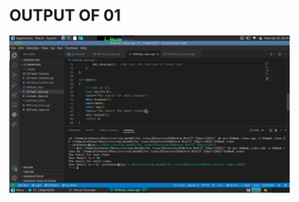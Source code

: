 # OUTPUT OF 01
![OUTPUT By Ali](https://github.com/codewithprofessor/Change_date_02/blob/master/09Readme_Data/Readme_Image_Study/18-1.png)